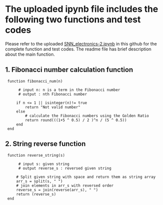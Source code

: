 # The uploaded ipynb file includes the following two functions and test codes
 Please refer to the uploaded [SNN_electronics-2.ipynb](ENN_electronics-2.ipynb) in this github for the complete function and test codes. The readme file has brief description about the main function.


## 1. Fibonacci number calculation function 
     
     function fibonacci_num(n) 

          # input n: n is a term in the Fibonacci number
          # output : nth Fibonacci number 
    
         if n <= 1 || isinteger(n)!= true 
             return "Not valid number"
         else
             # calculate the Fibonacci numbers using the Golden Ratio
             return round(((1+5 ^ 0.5) / 2 )^n / (5 ^ 0.5))
         end
     end
      
## 2. String reverse function

     function reverse_string(s)

          # input s: given string
          # output reverse_s : reversed given string
    
         # Split given string with space and return them as string array
         arr_s = split(s, " ") 
         # join elements in arr_s with reversed order
         reverse_s = join(reverse(arr_s), " ")
         return (reverse_s)
     end
